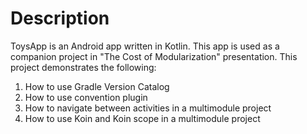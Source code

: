 # Description

ToysApp is an Android app written in Kotlin. This app is used as a companion project in "The Cost of
Modularization" presentation. This project demonstrates the following:

1. How to use Gradle Version Catalog
2. How to use convention plugin
3. How to navigate between activities in a multimodule project
4. How to use Koin and Koin scope in a multimodule project
